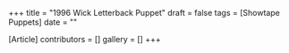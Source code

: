+++
title = "1996 Wick Letterback Puppet"
draft = false
tags = [Showtape Puppets]
date = ""

[Article]
contributors = []
gallery = []
+++